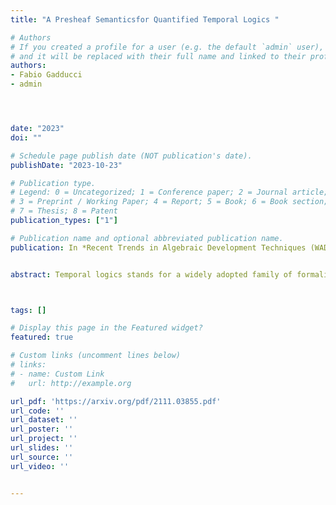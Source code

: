 ```yaml
---
title: "A Presheaf Semanticsfor Quantified Temporal Logics "

# Authors
# If you created a profile for a user (e.g. the default `admin` user), write the username (folder name) here 
# and it will be replaced with their full name and linked to their profile.
authors:
- Fabio Gadducci
- admin




date: "2023"
doi: ""

# Schedule page publish date (NOT publication's date).
publishDate: "2023-10-23"

# Publication type.
# Legend: 0 = Uncategorized; 1 = Conference paper; 2 = Journal article;
# 3 = Preprint / Working Paper; 4 = Report; 5 = Book; 6 = Book section;
# 7 = Thesis; 8 = Patent
publication_types: ["1"]

# Publication name and optional abbreviated publication name.
publication: In *Recent Trends in Algebraic Development Techniques (WADT2022)*


abstract: Temporal logics stands for a widely adopted family of formalisms forthe verification of computational devices, enriching propositional logics by oper-ators predicating on the step-wise behaviour of a system. Its quantified extensionsallow to reason on the properties of the individual components of the system athand. The expressiveness of the resulting logics poses problems in correctly iden-tifying a semantics that exploit its features without resorting to the imposition ofrestrictions on the acceptable behaviours. In this paper we address this issue bymeans of counterpart models and relational presheaves.



tags: []

# Display this page in the Featured widget?
featured: true

# Custom links (uncomment lines below)
# links:
# - name: Custom Link
#   url: http://example.org

url_pdf: 'https://arxiv.org/pdf/2111.03855.pdf'
url_code: ''
url_dataset: ''
url_poster: ''
url_project: ''
url_slides: ''
url_source: ''
url_video: ''


---
```




